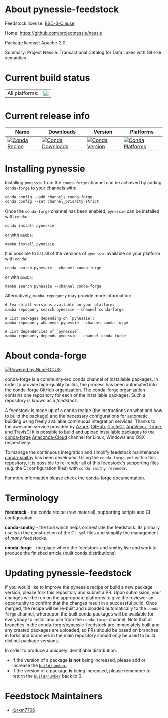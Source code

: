 About pynessie-feedstock
========================

Feedstock license: [BSD-3-Clause](https://github.com/conda-forge/pynessie-feedstock/blob/main/LICENSE.txt)

Home: https://github.com/projectnessie/nessie

Package license: Apache-2.0

Summary: Project Nessie: Transactional Catalog for Data Lakes with Git-like semantics

Current build status
====================


<table><tr><td>All platforms:</td>
    <td>
      <a href="https://dev.azure.com/conda-forge/feedstock-builds/_build/latest?definitionId=18089&branchName=main">
        <img src="https://dev.azure.com/conda-forge/feedstock-builds/_apis/build/status/pynessie-feedstock?branchName=main">
      </a>
    </td>
  </tr>
</table>

Current release info
====================

| Name | Downloads | Version | Platforms |
| --- | --- | --- | --- |
| [![Conda Recipe](https://img.shields.io/badge/recipe-pynessie-green.svg)](https://anaconda.org/conda-forge/pynessie) | [![Conda Downloads](https://img.shields.io/conda/dn/conda-forge/pynessie.svg)](https://anaconda.org/conda-forge/pynessie) | [![Conda Version](https://img.shields.io/conda/vn/conda-forge/pynessie.svg)](https://anaconda.org/conda-forge/pynessie) | [![Conda Platforms](https://img.shields.io/conda/pn/conda-forge/pynessie.svg)](https://anaconda.org/conda-forge/pynessie) |

Installing pynessie
===================

Installing `pynessie` from the `conda-forge` channel can be achieved by adding `conda-forge` to your channels with:

```
conda config --add channels conda-forge
conda config --set channel_priority strict
```

Once the `conda-forge` channel has been enabled, `pynessie` can be installed with `conda`:

```
conda install pynessie
```

or with `mamba`:

```
mamba install pynessie
```

It is possible to list all of the versions of `pynessie` available on your platform with `conda`:

```
conda search pynessie --channel conda-forge
```

or with `mamba`:

```
mamba search pynessie --channel conda-forge
```

Alternatively, `mamba repoquery` may provide more information:

```
# Search all versions available on your platform:
mamba repoquery search pynessie --channel conda-forge

# List packages depending on `pynessie`:
mamba repoquery whoneeds pynessie --channel conda-forge

# List dependencies of `pynessie`:
mamba repoquery depends pynessie --channel conda-forge
```


About conda-forge
=================

[![Powered by
NumFOCUS](https://img.shields.io/badge/powered%20by-NumFOCUS-orange.svg?style=flat&colorA=E1523D&colorB=007D8A)](https://numfocus.org)

conda-forge is a community-led conda channel of installable packages.
In order to provide high-quality builds, the process has been automated into the
conda-forge GitHub organization. The conda-forge organization contains one repository
for each of the installable packages. Such a repository is known as a *feedstock*.

A feedstock is made up of a conda recipe (the instructions on what and how to build
the package) and the necessary configurations for automatic building using freely
available continuous integration services. Thanks to the awesome service provided by
[Azure](https://azure.microsoft.com/en-us/services/devops/), [GitHub](https://github.com/),
[CircleCI](https://circleci.com/), [AppVeyor](https://www.appveyor.com/),
[Drone](https://cloud.drone.io/welcome), and [TravisCI](https://travis-ci.com/)
it is possible to build and upload installable packages to the
[conda-forge](https://anaconda.org/conda-forge) [Anaconda-Cloud](https://anaconda.org/)
channel for Linux, Windows and OSX respectively.

To manage the continuous integration and simplify feedstock maintenance
[conda-smithy](https://github.com/conda-forge/conda-smithy) has been developed.
Using the ``conda-forge.yml`` within this repository, it is possible to re-render all of
this feedstock's supporting files (e.g. the CI configuration files) with ``conda smithy rerender``.

For more information please check the [conda-forge documentation](https://conda-forge.org/docs/).

Terminology
===========

**feedstock** - the conda recipe (raw material), supporting scripts and CI configuration.

**conda-smithy** - the tool which helps orchestrate the feedstock.
                   Its primary use is in the construction of the CI ``.yml`` files
                   and simplify the management of *many* feedstocks.

**conda-forge** - the place where the feedstock and smithy live and work to
                  produce the finished article (built conda distributions)


Updating pynessie-feedstock
===========================

If you would like to improve the pynessie recipe or build a new
package version, please fork this repository and submit a PR. Upon submission,
your changes will be run on the appropriate platforms to give the reviewer an
opportunity to confirm that the changes result in a successful build. Once
merged, the recipe will be re-built and uploaded automatically to the
`conda-forge` channel, whereupon the built conda packages will be available for
everybody to install and use from the `conda-forge` channel.
Note that all branches in the conda-forge/pynessie-feedstock are
immediately built and any created packages are uploaded, so PRs should be based
on branches in forks and branches in the main repository should only be used to
build distinct package versions.

In order to produce a uniquely identifiable distribution:
 * If the version of a package **is not** being increased, please add or increase
   the [``build/number``](https://docs.conda.io/projects/conda-build/en/latest/resources/define-metadata.html#build-number-and-string).
 * If the version of a package **is** being increased, please remember to return
   the [``build/number``](https://docs.conda.io/projects/conda-build/en/latest/resources/define-metadata.html#build-number-and-string)
   back to 0.

Feedstock Maintainers
=====================

* [@rxm7706](https://github.com/rxm7706/)

